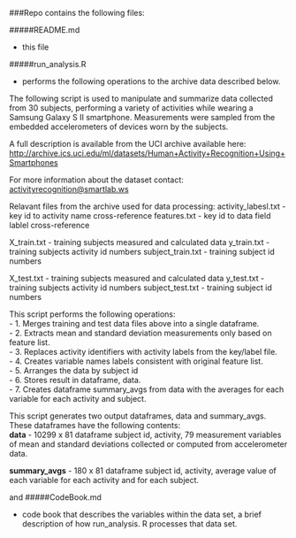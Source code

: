 ###Repo contains the following files:

#####README.md
- this file

#####run_analysis.R
- performs the following operations to the archive data described below.

 The following script is used to manipulate and summarize data collected 
 from 30 subjects, performing a variety of activities while wearing a
 Samsung Galaxy S II smartphone. Measurements were sampled from the embedded
 accelerometers of devices worn by the subjects.

 A full description is available from the UCI archive available here: 
 http://archive.ics.uci.edu/ml/datasets/Human+Activity+Recognition+Using+Smartphones 

 For more information about the dataset contact: activityrecognition@smartlab.ws

 Relavant files from the archive used for data processing:
 activity_labesl.txt   - key id to activity name cross-reference
 features.txt          - key id to data field lablel cross-reference

 X_train.txt           - training subjects measured and calculated data
 y_train.txt           - training subjects activity id numbers
 subject_train.txt     - training subject id numbers

 X_test.txt            - training subjects measured and calculated data
 y_test.txt            - training subjects activity id numbers
 subject_test.txt      - training subject id numbers

 This script performs the following operations:  
      - 1. Merges training and test data files above into a single dataframe.  
       - 2. Extracts mean and standard deviation measurements only based on feature list.  
       - 3. Replaces activity identifiers with activity labels from the key/label file.  
       - 4. Creates variable names labels consistent with original feature list.  
       - 5. Arranges the data by subject id  
       - 6. Stores result in dataframe, data.  
       - 7. Creates dataframe summary_avgs from data with the averages for each variable
          for each activity and subject.  

 This script generates two output dataframes, data and summary_avgs. These 
 dataframes have the following contents:  
 **data**                  - 10299 x 81 dataframe
                         subject id, activity, 79 measurement variables of mean and
                         standard deviations collected or computed from accelerometer 
                         data.  
 
 **summary_avgs**          - 180 x 81 dataframe
                         subject id, activity, average value of each variable for each 
                         activity and for each subject.

and
#####CodeBook.md  
-  code book that describes the variables within the data set, a brief description of how run_analysis. R processes that data set.

